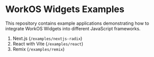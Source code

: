 # WorkOS Widgets Examples

This repository contains example applications demonstrating how to integrate WorkOS Widgets into different JavaScript frameworks.

1. Next.js (`/examples/nextjs-radix`)
2. React with Vite (`/examples/react`)
3. Remix (`/examples/remix`)
